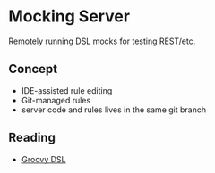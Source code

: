# Mocking Server

Remotely running DSL mocks for testing REST/etc.

## Concept

- IDE-assisted rule editing
- Git-managed rules
- server code and rules lives in the same git branch

## Reading

- [Groovy DSL](https://docs.groovy-lang.org/docs/latest/html/documentation/core-domain-specific-languages.html)
